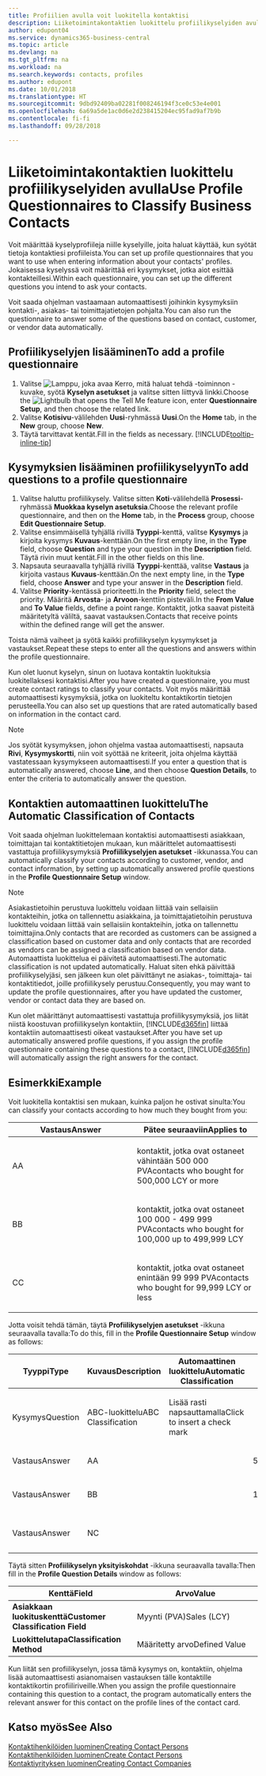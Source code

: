 ```yaml
---
title: Profiilien avulla voit luokitella kontaktisi
description: Liiketoimintakontaktien luokittelu profiilikyselyiden avulla
author: edupont04
ms.service: dynamics365-business-central
ms.topic: article
ms.devlang: na
ms.tgt_pltfrm: na
ms.workload: na
ms.search.keywords: contacts, profiles
ms.author: edupont
ms.date: 10/01/2018
ms.translationtype: HT
ms.sourcegitcommit: 9dbd92409ba02281f008246194f3ce0c53e4e001
ms.openlocfilehash: 6a69a5de1ac0d6e2d238415204ec95fad9af7b9b
ms.contentlocale: fi-fi
ms.lasthandoff: 09/28/2018

---
```


# <a name="use-profile-questionnaires-to-classify-business-contacts"></a><span data-ttu-id="ec223-103">Liiketoimintakontaktien luokittelu profiilikyselyiden avulla</span><span class="sxs-lookup"><span data-stu-id="ec223-103">Use Profile Questionnaires to Classify Business Contacts</span></span>
<span data-ttu-id="ec223-104">Voit määrittää kyselyprofiileja niille kyselyille, joita haluat käyttää, kun syötät tietoja kontaktiesi profiileista.</span><span class="sxs-lookup"><span data-stu-id="ec223-104">You can set up profile questionnaires that you want to use when entering information about your contacts' profiles.</span></span> <span data-ttu-id="ec223-105">Jokaisessa kyselyssä voit määrittää eri kysymykset, jotka aiot esittää kontakteillesi.</span><span class="sxs-lookup"><span data-stu-id="ec223-105">Within each questionnaire, you can set up the different questions you intend to ask your contacts.</span></span>  

<span data-ttu-id="ec223-106">Voit saada ohjelman vastaamaan automaattisesti joihinkin kysymyksiin kontakti-, asiakas- tai toimittajatietojen pohjalta.</span><span class="sxs-lookup"><span data-stu-id="ec223-106">You can also run the questionnaire to answer some of the questions based on contact, customer, or vendor data automatically.</span></span>  

## <a name="to-add-a-profile-questionnaire"></a><span data-ttu-id="ec223-107">Profiilikyselyjen lisääminen</span><span class="sxs-lookup"><span data-stu-id="ec223-107">To add a profile questionnaire</span></span>
1.  <span data-ttu-id="ec223-108">Valitse ![Lamppu, joka avaa Kerro, mitä haluat tehdä -toiminnon](media/ui-search/search_small.png "Kerro, mitä haluat tehdä") -kuvake, syötä **Kyselyn asetukset** ja valitse sitten liittyvä linkki.</span><span class="sxs-lookup"><span data-stu-id="ec223-108">Choose the ![Lightbulb that opens the Tell Me feature](media/ui-search/search_small.png "Tell me what you want to do") icon, enter **Questionnaire Setup**, and then choose the related link.</span></span>  
2.  <span data-ttu-id="ec223-109">Valitse **Kotisivu**-välilehden **Uusi**-ryhmässä **Uusi**.</span><span class="sxs-lookup"><span data-stu-id="ec223-109">On the **Home** tab, in the **New** group, choose **New**.</span></span>  
3.  <span data-ttu-id="ec223-110">Täytä tarvittavat kentät.</span><span class="sxs-lookup"><span data-stu-id="ec223-110">Fill in the fields as necessary.</span></span> [!INCLUDE[tooltip-inline-tip](includes/tooltip-inline-tip_md.md)]  

## <a name="to-add-questions-to-a-profile-questionnaire"></a><span data-ttu-id="ec223-111">Kysymyksien lisääminen profiilikyselyyn</span><span class="sxs-lookup"><span data-stu-id="ec223-111">To add questions to a profile questionnaire</span></span>
1.  <span data-ttu-id="ec223-112">Valitse haluttu profiilikysely. Valitse sitten **Koti**-välilehdellä **Prosessi**-ryhmässä **Muokkaa kyselyn asetuksia**.</span><span class="sxs-lookup"><span data-stu-id="ec223-112">Choose the relevant profile questionnaire, and then on the **Home** tab, in the **Process** group, choose **Edit Questionnaire Setup**.</span></span>  
2.  <span data-ttu-id="ec223-113">Valitse ensimmäisellä tyhjällä rivillä **Tyyppi**-kenttä, valitse **Kysymys** ja kirjoita kysymys **Kuvaus**-kenttään.</span><span class="sxs-lookup"><span data-stu-id="ec223-113">On the first empty line, in the **Type** field, choose **Question** and type your question in the **Description** field.</span></span> <span data-ttu-id="ec223-114">Täytä rivin muut kentät.</span><span class="sxs-lookup"><span data-stu-id="ec223-114">Fill in the other fields on this line.</span></span>  
3.  <span data-ttu-id="ec223-115">Napsauta seuraavalla tyhjällä rivillä **Tyyppi**-kenttää, valitse **Vastaus** ja kirjoita vastaus **Kuvaus**-kenttään.</span><span class="sxs-lookup"><span data-stu-id="ec223-115">On the next empty line, in the **Type** field, choose **Answer** and type your answer in the **Description** field.</span></span>  
4.  <span data-ttu-id="ec223-116">Valitse **Priority**-kentässä prioriteetti.</span><span class="sxs-lookup"><span data-stu-id="ec223-116">In the **Priority** field, select the priority.</span></span> <span data-ttu-id="ec223-117">Määritä **Arvosta**- ja **Arvoon**-kenttiin pisteväli.</span><span class="sxs-lookup"><span data-stu-id="ec223-117">In the **From Value** and **To Value** fields, define a point range.</span></span> <span data-ttu-id="ec223-118">Kontaktit, jotka saavat pisteitä määritetyltä väliltä, saavat vastauksen.</span><span class="sxs-lookup"><span data-stu-id="ec223-118">Contacts that receive points within the defined range will get the answer.</span></span>  

<span data-ttu-id="ec223-119">Toista nämä vaiheet ja syötä kaikki profiilikyselyn kysymykset ja vastaukset.</span><span class="sxs-lookup"><span data-stu-id="ec223-119">Repeat these steps to enter all the questions and answers within the profile questionnaire.</span></span>

<span data-ttu-id="ec223-120">Kun olet luonut kyselyn, sinun on luotava kontaktin luokituksia luokitellaksesi kontaktisi.</span><span class="sxs-lookup"><span data-stu-id="ec223-120">After you have created a questionnaire, you must create contact ratings to classify your contacts.</span></span> <span data-ttu-id="ec223-121">Voit myös määrittää automaattisesti kysymyksiä, jotka on luokiteltu kontaktikortin tietojen perusteella.</span><span class="sxs-lookup"><span data-stu-id="ec223-121">You can also set up questions that are rated automatically based on information in the contact card.</span></span>  

> [!NOTE]
> <span data-ttu-id="ec223-122">Jos syötät kysymyksen, johon ohjelma vastaa automaattisesti, napsauta <STRONG>Rivi</STRONG>, <STRONG>Kysymyskortti</STRONG>, niin voit syöttää ne kriteerit, joita ohjelma käyttää vastatessaan kysymykseen automaattisesti.</span><span class="sxs-lookup"><span data-stu-id="ec223-122">If you enter a question that is automatically answered, choose <STRONG>Line</STRONG>, and then choose <STRONG>Question Details</STRONG>, to enter the criteria to automatically answer the question.</span></span>

## <a name="the-automatic-classification-of-contacts"></a><span data-ttu-id="ec223-123">Kontaktien automaattinen luokittelu</span><span class="sxs-lookup"><span data-stu-id="ec223-123">The Automatic Classification of Contacts</span></span>
<span data-ttu-id="ec223-124">Voit saada ohjelman luokittelemaan kontaktisi automaattisesti asiakkaan, toimittajan tai kontaktitietojen mukaan, kun määrittelet automaattisesti vastattuja profiilikysymyksiä **Profiilikyselyjen asetukset** -ikkunassa.</span><span class="sxs-lookup"><span data-stu-id="ec223-124">You can automatically classify your contacts according to customer, vendor, and contact information, by setting up automatically answered profile questions in the **Profile Questionnaire Setup** window.</span></span>  

> [!NOTE]
> <span data-ttu-id="ec223-125">Asiakastietoihin perustuva luokittelu voidaan liittää vain sellaisiin kontakteihin, jotka on tallennettu asiakkaina, ja toimittajatietoihin perustuva luokittelu voidaan liittää vain sellaisiin kontakteihin, jotka on tallennettu toimittajina.</span><span class="sxs-lookup"><span data-stu-id="ec223-125">Only contacts that are recorded as customers can be assigned a classification based on customer data and only contacts that are recorded as vendors can be assigned a classification based on vendor data.</span></span> <span data-ttu-id="ec223-126">Automaattista luokittelua ei päivitetä automaattisesti.</span><span class="sxs-lookup"><span data-stu-id="ec223-126">The automatic classification is not updated automatically.</span></span> <span data-ttu-id="ec223-127">Haluat siten ehkä päivittää profiilikyselyjäsi, sen jälkeen kun olet päivittänyt ne asiakas-, toimittaja- tai kontaktitiedot, joille profiilikysely perustuu.</span><span class="sxs-lookup"><span data-stu-id="ec223-127">Consequently, you may want to update the profile questionnaires, after you have updated the customer, vendor or contact data they are based on.</span></span>  

<span data-ttu-id="ec223-128">Kun olet määrittänyt automaattisesti vastattuja profiilikysymyksiä, jos liität niistä koostuvan profiilikyselyn kontaktiin, [!INCLUDE[d365fin](includes/d365fin_md.md)] liittää kontaktiin automaattisesti oikeat vastaukset.</span><span class="sxs-lookup"><span data-stu-id="ec223-128">After you have set up automatically answered profile questions, if you assign the profile questionnaire containing these questions to a contact, [!INCLUDE[d365fin](includes/d365fin_md.md)] will automatically assign the right answers for the contact.</span></span>  

## <a name="example"></a><span data-ttu-id="ec223-129">Esimerkki</span><span class="sxs-lookup"><span data-stu-id="ec223-129">Example</span></span>
<span data-ttu-id="ec223-130">Voit luokitella kontaktisi sen mukaan, kuinka paljon he ostivat sinulta:</span><span class="sxs-lookup"><span data-stu-id="ec223-130">You can classify your contacts according to how much they bought from you:</span></span>

<table>
<colgroup>
<col style="width: 50%" />
<col style="width: 50%" />
</colgroup>
<thead>
<tr class="header">
<th><span data-ttu-id="ec223-131"><strong>Vastaus</strong></span><span class="sxs-lookup"><span data-stu-id="ec223-131"><strong>Answer</strong></span></span></th>
<th><span data-ttu-id="ec223-132"><strong>Pätee seuraaviin</strong></span><span class="sxs-lookup"><span data-stu-id="ec223-132"><strong>Applies to</strong></span></span></th>
</tr>
</thead>
<tbody>
<tr class="odd">
<td><p><span data-ttu-id="ec223-133">A</span><span class="sxs-lookup"><span data-stu-id="ec223-133">A</span></span></p></td>
<td><p><span data-ttu-id="ec223-134">kontaktit, jotka ovat ostaneet vähintään 500 000 PVA</span><span class="sxs-lookup"><span data-stu-id="ec223-134">contacts who bought for 500,000 LCY or more</span></span></p></td>
</tr>
<tr class="even">
<td><p><span data-ttu-id="ec223-135">B</span><span class="sxs-lookup"><span data-stu-id="ec223-135">B</span></span></p></td>
<td><p><span data-ttu-id="ec223-136">kontaktit, jotka ovat ostaneet 100 000 - 499 999 PVA</span><span class="sxs-lookup"><span data-stu-id="ec223-136">contacts who bought for 100,000 up to 499,999 LCY</span></span></p></td>
</tr>
<tr class="odd">
<td><p><span data-ttu-id="ec223-137">C</span><span class="sxs-lookup"><span data-stu-id="ec223-137">C</span></span></p></td>
<td><p><span data-ttu-id="ec223-138">kontaktit, jotka ovat ostaneet enintään 99 999 PVA</span><span class="sxs-lookup"><span data-stu-id="ec223-138">contacts who bought for 99,999 LCY or less</span></span></p></td>
</tr>
</tbody>
</table>

<span data-ttu-id="ec223-139">Jotta voisit tehdä tämän, täytä **Profiilikyselyjen asetukset** -ikkuna seuraavalla tavalla:</span><span class="sxs-lookup"><span data-stu-id="ec223-139">To do this, fill in the **Profile Questionnaire Setup** window as follows:</span></span>


<table>
<colgroup>
<col style="width: 20%" />
<col style="width: 20%" />
<col style="width: 20%" />
<col style="width: 20%" />
<col style="width: 20%" />
</colgroup>
<thead>
<tr class="header">
<th><span data-ttu-id="ec223-140"><strong>Tyyppi</strong></span><span class="sxs-lookup"><span data-stu-id="ec223-140"><strong>Type</strong></span></span></th>
<th><span data-ttu-id="ec223-141"><strong>Kuvaus</strong></span><span class="sxs-lookup"><span data-stu-id="ec223-141"><strong>Description</strong></span></span></th>
<th><span data-ttu-id="ec223-142"><strong>Automaattinen luokittelu</strong></span><span class="sxs-lookup"><span data-stu-id="ec223-142"><strong>Automatic Classification</strong></span></span></th>
<th><span data-ttu-id="ec223-143"><strong>Arvosta</strong></span><span class="sxs-lookup"><span data-stu-id="ec223-143"><strong>From Value</strong></span></span></th>
<th><span data-ttu-id="ec223-144"><strong>Arvoon</strong></span><span class="sxs-lookup"><span data-stu-id="ec223-144"><strong>To Value</strong></span></span></th>
</tr>
</thead>
<tbody>
<tr class="odd">
<td><p><span data-ttu-id="ec223-145">Kysymys</span><span class="sxs-lookup"><span data-stu-id="ec223-145">Question</span></span></p></td>
<td><p><span data-ttu-id="ec223-146">ABC-luokittelu</span><span class="sxs-lookup"><span data-stu-id="ec223-146">ABC Classification</span></span></p></td>
<td><p><span data-ttu-id="ec223-147">Lisää rasti napsauttamalla</span><span class="sxs-lookup"><span data-stu-id="ec223-147">Click to insert a check mark</span></span></p></td>
<td><p> </p></td>
<td><p> </p></td>
</tr>
<tr class="even">
<td><p><span data-ttu-id="ec223-148">Vastaus</span><span class="sxs-lookup"><span data-stu-id="ec223-148">Answer</span></span></p></td>
<td><p><span data-ttu-id="ec223-149">A</span><span class="sxs-lookup"><span data-stu-id="ec223-149">A</span></span></p></td>
<td><p> </p></td>
<td><p><span data-ttu-id="ec223-150">500,000</span><span class="sxs-lookup"><span data-stu-id="ec223-150">500,000</span></span></p></td>
<td><p> </p></td>
</tr>
<tr class="odd">
<td><p><span data-ttu-id="ec223-151">Vastaus</span><span class="sxs-lookup"><span data-stu-id="ec223-151">Answer</span></span></p></td>
<td><p><span data-ttu-id="ec223-152">B</span><span class="sxs-lookup"><span data-stu-id="ec223-152">B</span></span></p></td>
<td><p> </p></td>
<td><p><span data-ttu-id="ec223-153">100 000</span><span class="sxs-lookup"><span data-stu-id="ec223-153">100,000</span></span></p></td>
<td><p><span data-ttu-id="ec223-154">499 999</span><span class="sxs-lookup"><span data-stu-id="ec223-154">499,999</span></span></p></td>
</tr>
<tr class="even">
<td><p><span data-ttu-id="ec223-155">Vastaus</span><span class="sxs-lookup"><span data-stu-id="ec223-155">Answer</span></span></p></td>
<td><p><span data-ttu-id="ec223-156">N</span><span class="sxs-lookup"><span data-stu-id="ec223-156">C</span></span></p></td>
<td><p> </p></td>
<td><p> </p></td>
<td><p><span data-ttu-id="ec223-157">99 999</span><span class="sxs-lookup"><span data-stu-id="ec223-157">99,999</span></span></p></td>
</tr>
</tbody>
</table>

<span data-ttu-id="ec223-158">Täytä sitten **Profiilikyselyn yksityiskohdat** -ikkuna seuraavalla tavalla:</span><span class="sxs-lookup"><span data-stu-id="ec223-158">Then fill in the **Profile Question Details** window as follows:</span></span>
<table>
<colgroup>
<col style="width: 50%" />
<col style="width: 50%" />
</colgroup>
<thead>
<tr class="header">
<th><span data-ttu-id="ec223-159"><strong>Kenttä</strong></span><span class="sxs-lookup"><span data-stu-id="ec223-159"><strong>Field</strong></span></span></th>
<th><span data-ttu-id="ec223-160"><strong>Arvo</strong></span><span class="sxs-lookup"><span data-stu-id="ec223-160"><strong>Value</strong></span></span></th>
</tr>
</thead>
<tbody>
<tr>
<td><span data-ttu-id="ec223-161"><strong>Asiakkaan luokituskenttä</strong></span><span class="sxs-lookup"><span data-stu-id="ec223-161"><strong>Customer Classification Field</strong></span></span></td>
<td><span data-ttu-id="ec223-162"><emphasis>Myynti (PVA)</emphasis></span><span class="sxs-lookup"><span data-stu-id="ec223-162"><emphasis>Sales (LCY)</emphasis></span></span></td>
</tr>
<tr>
<td><span data-ttu-id="ec223-163"><strong>Luokittelutapa</strong></span><span class="sxs-lookup"><span data-stu-id="ec223-163"><strong>Classification Method</strong></span></span></td>
<td><span data-ttu-id="ec223-164"><emphasis>Määritetty arvo</emphasis></span><span class="sxs-lookup"><span data-stu-id="ec223-164"><emphasis>Defined Value</emphasis></span></span></td>
</tr>
</tbody>
</table>

<span data-ttu-id="ec223-165">Kun liität sen profiilikyselyn, jossa tämä kysymys on, kontaktiin, ohjelma lisää automaattisesti asianomaisen vastauksen tälle kontaktille kontaktikortin profiiliriveille.</span><span class="sxs-lookup"><span data-stu-id="ec223-165">When you assign the profile questionnaire containing this question to a contact, the program automatically enters the relevant answer for this contact on the profile lines of the contact card.</span></span>

## <a name="see-also"></a><span data-ttu-id="ec223-166">Katso myös</span><span class="sxs-lookup"><span data-stu-id="ec223-166">See Also</span></span>
[<span data-ttu-id="ec223-167">Kontaktihenkilöiden luominen</span><span class="sxs-lookup"><span data-stu-id="ec223-167">Creating Contact Persons</span></span>](marketing-create-contact-persons.md)  
[<span data-ttu-id="ec223-168">Kontaktihenkilöiden luominen</span><span class="sxs-lookup"><span data-stu-id="ec223-168">Create Contact Persons</span></span>](marketing-how-create-contact-persons.md)  
[<span data-ttu-id="ec223-169">Kontaktiyrityksen luominen</span><span class="sxs-lookup"><span data-stu-id="ec223-169">Creating Contact Companies</span></span>](marketing-create-contact-companies.md)  

